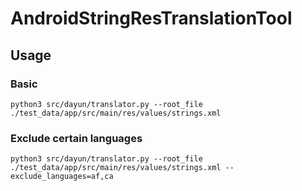 # AndroidStringResTranslationTool

## Usage

### Basic
```
python3 src/dayun/translator.py --root_file ./test_data/app/src/main/res/values/strings.xml
```

### Exclude certain languages


```
python3 src/dayun/translator.py --root_file ./test_data/app/src/main/res/values/strings.xml --exclude_languages=af,ca
```

